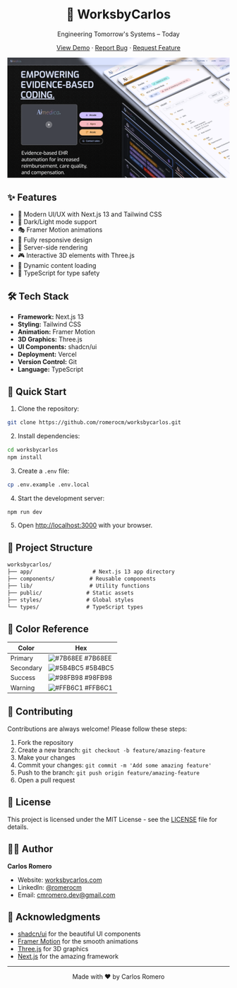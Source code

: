 <div align="center">
  <h1>🚀 WorksbyCarlos</h1>
  <p>Engineering Tomorrow's Systems – Today</p>
  
  <p>
    <a href="https://worksbycarlos.com">View Demo</a>
    ·
    <a href="https://github.com/romerocm/worksbycarlos/issues">Report Bug</a>
    ·
    <a href="https://github.com/romerocm/worksbycarlos/issues">Request Feature</a>
  </p>

  <img src="public/assets/images/aimedica-cover.png" alt="Project Screenshot" width="600">
</div>

## ✨ Features

- 🎨 Modern UI/UX with Next.js 13 and Tailwind CSS
- 🌙 Dark/Light mode support
- 🎭 Framer Motion animations
- 📱 Fully responsive design
- 🚀 Server-side rendering
- 🎮 Interactive 3D elements with Three.js
- 🔄 Dynamic content loading
- 🎯 TypeScript for type safety

## 🛠️ Tech Stack

- **Framework:** Next.js 13
- **Styling:** Tailwind CSS
- **Animation:** Framer Motion
- **3D Graphics:** Three.js
- **UI Components:** shadcn/ui
- **Deployment:** Vercel
- **Version Control:** Git
- **Language:** TypeScript

## 🚀 Quick Start

1. Clone the repository:
```bash
git clone https://github.com/romerocm/worksbycarlos.git
```

2. Install dependencies:
```bash
cd worksbycarlos
npm install
```

3. Create a `.env` file:
```bash
cp .env.example .env.local
```

4. Start the development server:
```bash
npm run dev
```

5. Open [http://localhost:3000](http://localhost:3000) with your browser.

## 📁 Project Structure

```
worksbycarlos/
├── app/                   # Next.js 13 app directory
├── components/           # Reusable components
├── lib/                  # Utility functions
├── public/              # Static assets
├── styles/              # Global styles
└── types/               # TypeScript types
```

## 🎨 Color Reference

| Color          | Hex                                                                |
| -------------- | ------------------------------------------------------------------ |
| Primary        | ![#7B68EE](https://via.placeholder.com/10/7B68EE?text=+) #7B68EE |
| Secondary      | ![#5B4BC5](https://via.placeholder.com/10/5B4BC5?text=+) #5B4BC5 |
| Success        | ![#98FB98](https://via.placeholder.com/10/98FB98?text=+) #98FB98 |
| Warning        | ![#FFB6C1](https://via.placeholder.com/10/FFB6C1?text=+) #FFB6C1 |

## 🤝 Contributing

Contributions are always welcome! Please follow these steps:

1. Fork the repository
2. Create a new branch: `git checkout -b feature/amazing-feature`
3. Make your changes
4. Commit your changes: `git commit -m 'Add some amazing feature'`
5. Push to the branch: `git push origin feature/amazing-feature`
6. Open a pull request

## 📝 License

This project is licensed under the MIT License - see the [LICENSE](LICENSE) file for details.

## 👨‍💻 Author

**Carlos Romero**
- Website: [worksbycarlos.com](https://worksbycarlos.com)
- LinkedIn: [@romerocm](https://linkedin.com/in/romerocm)
- Email: cmromero.dev@gmail.com

## 💫 Acknowledgments

- [shadcn/ui](https://ui.shadcn.com/) for the beautiful UI components
- [Framer Motion](https://www.framer.com/motion/) for the smooth animations
- [Three.js](https://threejs.org/) for 3D graphics
- [Next.js](https://nextjs.org/) for the amazing framework

---

<div align="center">
  Made with ❤️ by Carlos Romero
</div>
